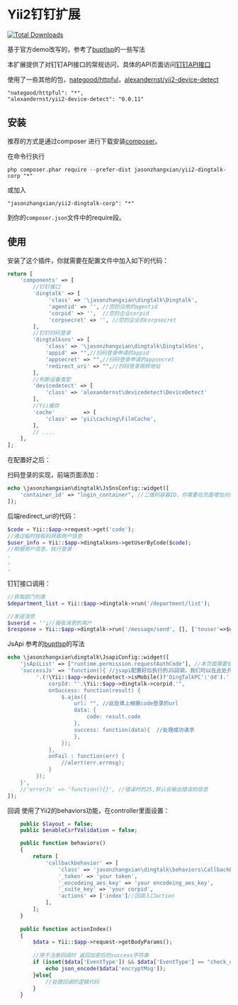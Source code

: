 Yii2钉钉扩展
========
[![Total Downloads](https://poser.pugx.org/jasonzhangxian/yii2-dingtalk-corp/downloads.png)](https://packagist.org/packages/jasonzhangxian/yii2-dingtalk-corp)

基于官方demo改写的，参考了[buptlsp](https://github.com/buptlsp/yii2-dingtalk)的一些写法

本扩展提供了对钉钉API接口的常规访问，具体的API页面访问[钉钉API接口](https://open-doc.dingtalk.com/)

使用了一些其他的包，[nategood/httpful](https://github.com/nategood/httpful)，[alexandernst/yii2-device-detect](https://github.com/alexandernst/yii2-device-detect)
```
"nategood/httpful": "*",
"alexandernst/yii2-device-detect": "0.0.11"
```
安装
------------

推荐的方式是通过composer 进行下载安装[composer](http://getcomposer.org/download/)。  

在命令行执行  

```
php composer.phar require --prefer-dist jasonzhangxian/yii2-dingtalk-corp "*"
```

或加入

```
"jasonzhangxian/yii2-dingtalk-corp": "*"
```

到你的`composer.json`文件中的require段。  


使用
-----

安装了这个插件，你就需要在配置文件中加入如下的代码：  


```php
return [
    'components' => [
    	//钉钉接口
        'dingtalk' => [
             'class' => '\jasonzhangxian\dingtalk\Dingtalk',
             'agentid' => '', //您的应用的agentid 
             'corpid' => '',  //您的企业corpid
             'corpsecret' => '', //您的企业的corpsecret
        ],
        //钉钉扫码登录
        'dingtalksns' => [
            'class' => '\jasonzhangxian\dingtalk\DingtalkSns',
            'appid' => "",//扫码登录申请的appid
            'appsecret' => "",//扫码登录申请的appsecret
            'redirect_uri' => "",//扫码登录跳转地址
        ],
        //判断设备类型
        'devicedetect' => [
            'class' => 'alexandernst\devicedetect\DeviceDetect'
        ],
        //Yii缓存
        'cache'         => [
            'class' => 'yii\caching\FileCache',
        ],
        // .... 
    ],   
];
```
在配置好之后：   

扫码登录的实现，前端页面添加：
```php
echo \jasonzhangxian\dingtalk\JsSnsConfig::widget([
    'container_id' => "login_container", //二维码容器ID，你需要在页面增加对应的html代码
]);
```
后端redirect_uri的代码：
```php
$code = Yii::$app->request->get('code');
//通过临时授权码获取用户信息
$user_info = Yii::$app->dingtalksns->getUserByCode($code);
//根据用户信息，执行登录
.
.
.
```
钉钉接口调用：
```php
//获取部门列表
$department_list = Yii::$app->dingtalk->run('/department/list');

//发送消息
$userid = '';//接收消息的用户
$response = Yii::$app->dingtalk->run('/message/send', [], ['touser'=>$userid,'agentid'=>Yii::$app->dingtalk->agentid,'msgtype'=>'text','text'=>['content'=>'Hello World!']]);
```

JsApi
参考的[buptlsp](https://github.com/buptlsp/yii2-dingtalk)的写法
```php
echo \jasonzhangxian\dingtalk\JsapiConfig::widget([
    'jsApiList' => ["runtime.permission.requestAuthCode"], //本页面需要使用的jsapi,本例中为免登服务
    'successJs' => 'function(){ //jsapi配置好后执行的JS回调，我们可以在此处开始写执行的代码
         '.(!\Yii::$app->devicedetect->isMobile()?'DingTalkPC':'dd').'.runtime.permission.requestAuthCode({
             corpId: "'.\Yii::$app->dingtalk->corpid.'",
             onSuccess: function(result) {
                 $.ajax({
                     url: "", //此处填上根据code登录的url
                     data: {
                         code: result.code
                     },
                     success: function(data){  //处理成功请求
                     },
                 });
             },
             onFail : function(err) {
                 //alert(err.errmsg);
             }
         });
    }',
    //'errorJs' => 'function(){}', //错误时的JS,默认会输出错误的信息
]);
```

回调
使用了Yii2的behaviors功能，在controller里面设置：
```php
    public $layout = false;
    public $enableCsrfValidation = false;

    public function behaviors()
    {
        return [
            'callbackbehavior' => [
                'class' => 'jasonzhangxian\dingtalk\behaviors\CallbackBehavior',
                '_token' => 'your token',
                '_encodeing_aes_key' => 'your encodeing_aes_key',
                '_suite_key' => 'your corpid',
                'actions' => ['index']//回调入口action
            ],
        ];
    }
    
    public function actionIndex()
    {
        $data = Yii::$app->request->getBodyParams();
        
        //用于注册回调时 返回加密后的success字符串
        if (isset($data['EventType']) && $data['EventType'] == "check_url") {
            echo json_encode($data['encryptMsg']);
        }else{
            //处理回调的逻辑代码
        }
    }
```
